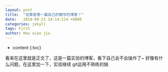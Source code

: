 ```yaml
---
layout: post
title:  "这算是第一篇自己的瞎写的博客？"
date:   2018-09-23 14:14:114 +0800
categories: jekyll
tags: First
author: Hou xiao jiu
---
```


* content
{:toc}


看来在这里就是正文了，这是一篇实验的博客，看下自己会不会操作了~
好像有什么问题，在这里加一下，实验继续
git运用不熟练的锅